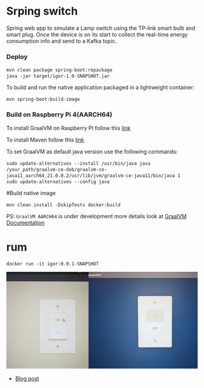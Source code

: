 # Srping switch

Spring web app to simulate a Lamp switch using the TP-link smart bulb and smart plug. Once the device is on its start to collect the real-time energy consumption info and send to a Kafka topic.

### Deploy

```
mvn clean package spring-boot:repackage
java -jar target/igor-1.0-SNAPSHOT.jar
```

To build and run the native application packaged in a lightweight container:

```
mvn spring-boot:build-image
```

### Build on Raspberry Pi 4(AARCH64)

To install GraalVM on Raspberry PI follow this [link](https://github.com/dongjinleekr/graalvm-ce-deb)

To install Maven follow this [link](https://xianic.net/2015/02/21/installing-maven-on-the-raspberry-pi/)

To set GraalVM as default java version use the following commands:

```
sudo update-alternatives --install /usr/bin/java java /your_path/graalvm-ce-deb/graalvm-ce-java11_aarch64_21.0.0.2/usr/lib/jvm/graalvm-ce-java11/bin/java 1
sudo update-alternatives --config java
```


#Build native image

```
mvn clean install -DskipTests docker:build
```

PS: `GraalVM AARCH64` is under development more details look at [GraalVM Documentation](https://www.graalvm.org/docs/introduction/)


# rum

```
docker run -it igor:0.0.1-SNAPSHOT
```


![Demo](pictures/01.jpg)

- [Blog post](http://www.igfasouza.com/blog/energy-switch-and-smart-home-with-kafka/)
